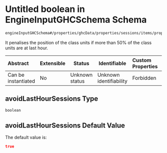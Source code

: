 # Untitled boolean in EngineInputGHCSchema Schema

```txt
engineInputGHCSchema#/properties/ghcData/properties/sessions/items/properties/sessionSettings/properties/avoidLastHourSessions
```

It penalises the position of the class units if more than 50% of the class units are at last hour.


| Abstract            | Extensible | Status         | Identifiable            | Custom Properties | Additional Properties | Access Restrictions | Defined In                                                         |
| :------------------ | ---------- | -------------- | ----------------------- | :---------------- | --------------------- | ------------------- | ------------------------------------------------------------------ |
| Can be instantiated | No         | Unknown status | Unknown identifiability | Forbidden         | Allowed               | none                | [ghc.schema.json\*](../out/ghc.schema.json "open original schema") |

## avoidLastHourSessions Type

`boolean`

## avoidLastHourSessions Default Value

The default value is:

```json
true
```

